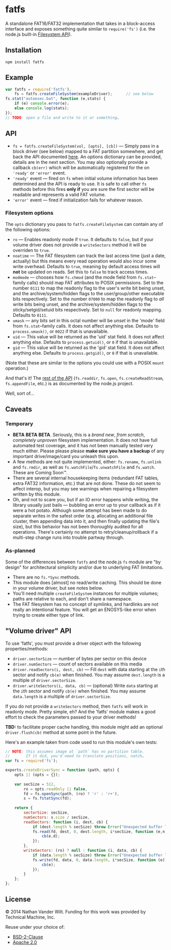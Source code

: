 # fatfs

A standalone FAT16/FAT32 implementation that takes in a block-access interface and exposes something quite similar to `require('fs')` (i.e. the node.js built-in [Filesystem API](http://nodejs.org/api/fs.html)).

## Installation

`npm install fatfs`

## Example

```js
var fatfs = require('fatfs'),
    fs = fatfs.createFileSystem(exampleDriver);      // see below
fs.stat("autoexec.bat", function (e,stats) {
    if (e) console.error(e);
    else console.log(stats);
});
// TODO: open a file and write to it or something…
```

## API

* `fs = fatfs.createFileSystem(vol, [opts], [cb])` — Simply pass in a block driver (see below) mapped to a FAT partition somewhere, and get back the API documented [here](http://nodejs.org/api/fs.html). An options dictionary can be provided, details are in the next section. You may also optionally provide a callback `cb(err)` which will be automatically registered for the on `'ready'` or `'error'` event.
* `'ready'` event — fired on `fs` when initial volume information has been determined and the API is ready to use. It is safe to call other `fs` methods before this fires **only if** you are sure the first sector will be readable and represents a valid FAT volume.
* `'error'` event — fired if initialization fails for whatever reason.

### Filesystem options

The `opts` dictionary you pass to `fatfs.createFileSystem` can contain any of the following options:

* `ro` — Enables readonly mode if `true`. It defaults to `false`, but if your volume driver does not provide a `writeSectors` method it will be overriden to `true`.
* `noatime` — The FAT filesystem can track the last access time (just a date, actually) but this means every read operation would also incur some write overhead. Defaults to `true`, meaning by default access times will **not** be updated on reads. Set this to `false` to track access times.
* `modmode` — chooses how `fs.chmod` (and the mode field from `fs.stat`–family calls) should map FAT attributes to POSIX permissions. Set to the number `0111` to map the readonly flag to the user's write bit being unset, and the archive/system/hidden flags to the user/group/other executable bits respectively. Set to the number `07000` to map the readonly flag to *all* write bits being unset, and the archive/system/hidden flags to the sticky/setgid/setuid bits respectively. Set to `null` for readonly mapping. Defaults to `0111`.
* `umask` — any bits *set* in this octal number will be *unset* in the 'mode' field from `fs.stat`–family calls. It does not affect anything else. Defaults to `process.umask()`, or `0022` if that is unavailable.
* `uid` — This value will be returned as the 'uid' stat field. It does not affect anything else. Defaults to `process.getuid()`, or `0` if that is unavailable.
* `gid` — This value will be returned as the 'gid' stat field. It does not affect anything else. Defaults to `process.getgid()`, or `0` if that is unavailable.

(Note that these are similar to the options you could use with a POSIX `mount` operation.)

And that's it! The [rest of the API](http://nodejs.org/api/fs.html) (`fs.readdir`, `fs.open`, `fs.createReadStream`, `fs.appendFile`, etc.) is as documented by the node.js project.

Well, sort of…

## Caveats

### Temporary

* **BETA** **BETA** **BETA**. Seriously, this is a *brand new*, *from scratch*, *completely unproven* filesystem implementation. It does not have full automated test coverage, and it has not been manually tested very much either. Please please please **make sure you have a backup** of any important drive/image/card you unleash this upon.
* A few methods are not quite implemented, either: `fs.rename`, `fs.unlink` and `fs.rmdir`, as well as `fs.watchFile`/`fs.unwatchFile` and `fs.watch`. These are Coming Soon™.
* There are several internal housekeeping items (redundant FAT tables, extra FAT32 information, etc.) that are not done. These do not seem to affect interop, but you may see warnings when repairing a filesystem written by this module.
* Oh, and not to scare you, but if an IO error happens while writing, the library usually just bails — bubbling an error up to your callback as if it were a hot potato. Although some attempt has been made to do separate writes in the safest order (e.g. allocating an additional file cluster, then appending data into it, and then finally updating the file's size), but this behavior has not been thoroughly audited for all operations. There's certainly no attempt to retry/cleanup/rollback if a multi-step change runs into trouble partway through.

### As-planned

Some of the differences between `fatfs` and the node.js `fs` module are "by design" for architectural simplicity and/or due to underlying FAT limitations.

* There are no `fs.*Sync` methods.
* This module does [almost] no read/write caching. This should be done in your volume driver, but see notes below.
* You'll need multiple `createFileSystem` instances for multiple volumes; paths are relative to each, and don't share a namespace.
* The FAT filesystem has no concept of symlinks, and hardlinks are not really an intentional feature. You will get an ENOSYS-like error when trying to create either type of link.


## "Volume driver" API

To use 'fatfs', you must provide a driver object with the following properties/methods:

* `driver.sectorSize` — number of bytes per sector on this device
* `driver.numSectors` — count of sectors available on this media
* `driver.readSectors(i, dest, cb)` — Fill `dest` with data starting at the `i`th sector and notify `cb(e)` when finished. You may assume `dest.length` is a multiple of `driver.sectorSize`.
* `driver.writeSectors(i, data, cb)` — (optional) Write `data` starting at the `i`th sector and notify `cb(e)` when finished. You may assume `data.length` is a multiple of `driver.sectorSize`.

If you do not provide a `writeSectors` method, then `fatfs` will work in readonly mode. Pretty simple, eh? And the 'fatfs' module makes a good effort to check the parameters passed to your driver methods!

**TBD:** to facilitate proper cache handling, this module might add an optional `driver.flush(cb)` method at some point in the future.

Here's an example taken from code used to run this module's own tests:

```js
// NOTE: this assumes image at `path` has no partition table.
//       If it did, you'd need to translate positions, natch…
var fs = require('fs');

exports.createDriverSync = function (path, opts) {
    opts || (opts = {});
    
    var secSize = 512,
        ro = opts.readOnly || false,
        fd = fs.openSync(path, (ro) ? 'r' : 'r+'),
        s = fs.fstatSync(fd);
    
    return {
        sectorSize: secSize,
        numSectors: s.size / secSize,
        readSectors: function (i, dest, cb) {
            if (dest.length % secSize) throw Error("Unexpected buffer length!");
            fs.read(fd, dest, 0, dest.length, i*secSize, function (e,n,d) {
                cb(e,d);
            });
        },
        writeSectors: (ro) ? null : function (i, data, cb) {
            if (data.length % secSize) throw Error("Unexpected buffer length!");
            fs.write(fd, data, 0, data.length, i*secSize, function (e) {
                cb(e);
            });
        }
    };
};
```


## License

© 2014 Nathan Vander Wilt.
Funding for this work was provided by Technical Machine, Inc.

Reuse under your choice of:

* [BSD-2-Clause](http://opensource.org/licenses/BSD-2-Clause)
* [Apache 2.0](http://www.apache.org/licenses/LICENSE-2.0.html)